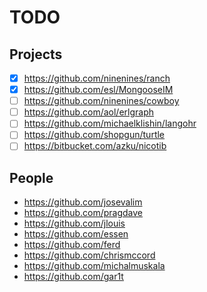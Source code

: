 # TODO

## Projects

- [x] https://github.com/ninenines/ranch
- [x] https://github.com/esl/MongooseIM
- [ ] https://github.com/ninenines/cowboy
- [ ] https://github.com/aol/erlgraph
- [ ] https://github.com/michaelklishin/langohr
- [ ] https://github.com/shopgun/turtle
- [ ] https://bitbucket.com/azku/nicotib

## People

- https://github.com/josevalim
- https://github.com/pragdave
- https://github.com/jlouis
- https://github.com/essen
- https://github.com/ferd
- https://github.com/chrismccord
- https://github.com/michalmuskala
- https://github.com/gar1t
